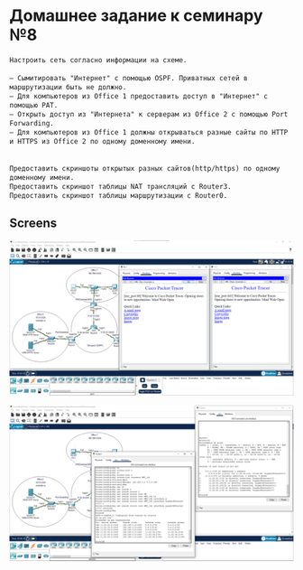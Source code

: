 # Домашнее задание к семинару №8

    Настроить сеть согласно информации на схеме.

    — Сымитировать "Интернет" с помощью OSPF. Приватных сетей в маршрутизации быть не должно.
    — Для компьютеров из Office 1 предоставить доступ в "Интернет" с помощью PAT.
    — Открыть доступ из "Интернета" к серверам из Office 2 c помощью Port Forwarding.
    — Для компьютеров из Office 1 должны открываться разные сайты по HTTP и HTTPS из Office 2 по одному доменному имени.


    Предоставить скриншоты открытых разных сайтов(http/https) по одному доменному имени.
    Предоставить скриншот таблицы NAT трансляций с Router3.
    Предоставить скриншот таблицы маршрутизации с Router0.

## Screens

![screen_task_1](./img/hw_08_1.png)

![screen_task_2](./img/hw_08_2.png)
